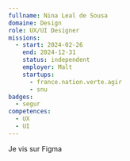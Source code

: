 ```yaml
---
fullname: Nina Leal de Sousa
domaine: Design
role: UX/UI Designer
missions:
  - start: 2024-02-26
    end: 2024-12-31
    status: independent
    employer: Malt
    startups:
      - france.nation.verte.agir
      - snu
badges:
  - segur
competences:
  - UX
  - UI
---
```

Je vis sur Figma